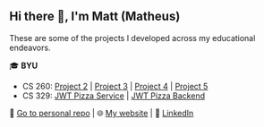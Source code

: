 ## Hi there 👋, I'm Matt (Matheus)

These are some of the projects I developed across my educational endeavors.

🎓 **BYU**
- CS 260: 
[Project 2](https://github.com/mfplinta-byu/cs260-project2) | 
[Project 3](https://github.com/mfplinta-byu/cs260-project3) | 
[Project 4](https://github.com/mfplinta-byu/cs260-project4) | 
[Project 5](https://github.com/mfplinta-byu/cs260-project5)
- CS 329: 
[JWT Pizza Service](https://github.com/mfplinta-byu/jwt-pizza-service) | 
[JWT Pizza Backend](https://github.com/mfplinta-byu/jwt-pizza)

🔗 [Go to personal repo](https://github.com/mfplinta) | 🌐 [My website](https://www.matheusplinta.com) |
💼 [LinkedIn](https://www.linkedin.com/in/matheus-plinta)
